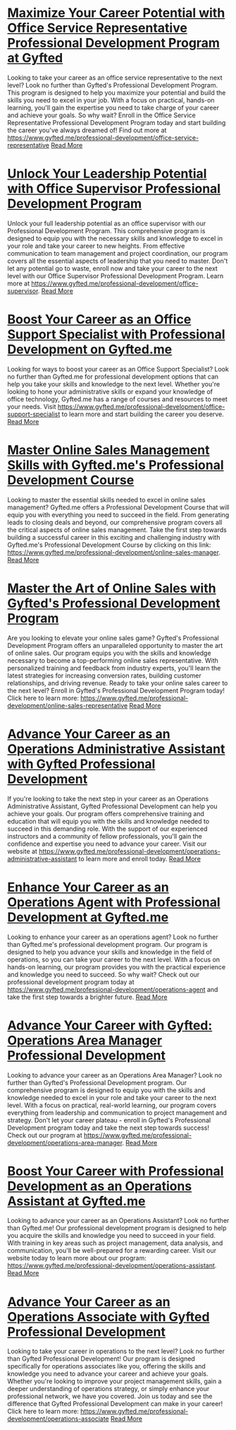# [Maximize Your Career Potential with Office Service Representative Professional Development Program at Gyfted](https://www.gyfted.me/professional-development/office-service-representative)

Looking to take your career as an office service representative to the next level? Look no further than Gyfted's Professional Development Program. This program is designed to help you maximize your potential and build the skills you need to excel in your job. With a focus on practical, hands-on learning, you'll gain the expertise you need to take charge of your career and achieve your goals. So why wait? Enroll in the Office Service Representative Professional Development Program today and start building the career you've always dreamed of! Find out more at https://www.gyfted.me/professional-development/office-service-representative [Read More](https://www.gyfted.me/professional-development/office-service-representative)

# [Unlock Your Leadership Potential with Office Supervisor Professional Development Program](https://www.gyfted.me/professional-development/office-supervisor)

Unlock your full leadership potential as an office supervisor with our Professional Development Program. This comprehensive program is designed to equip you with the necessary skills and knowledge to excel in your role and take your career to new heights. From effective communication to team management and project coordination, our program covers all the essential aspects of leadership that you need to master. Don't let any potential go to waste, enroll now and take your career to the next level with our Office Supervisor Professional Development Program. Learn more at https://www.gyfted.me/professional-development/office-supervisor. [Read More](https://www.gyfted.me/professional-development/office-supervisor)

# [Boost Your Career as an Office Support Specialist with Professional Development on Gyfted.me](https://www.gyfted.me/professional-development/office-support-specialist)

Looking for ways to boost your career as an Office Support Specialist? Look no further than Gyfted.me for professional development options that can help you take your skills and knowledge to the next level. Whether you're looking to hone your administrative skills or expand your knowledge of office technology, Gyfted.me has a range of courses and resources to meet your needs. Visit https://www.gyfted.me/professional-development/office-support-specialist to learn more and start building the career you deserve. [Read More](https://www.gyfted.me/professional-development/office-support-specialist)

# [Master Online Sales Management Skills with Gyfted.me's Professional Development Course](https://www.gyfted.me/professional-development/online-sales-manager)

Looking to master the essential skills needed to excel in online sales management? Gyfted.me offers a Professional Development Course that will equip you with everything you need to succeed in the field. From generating leads to closing deals and beyond, our comprehensive program covers all the critical aspects of online sales management. Take the first step towards building a successful career in this exciting and challenging industry with Gyfted.me's Professional Development Course by clicking on this link: https://www.gyfted.me/professional-development/online-sales-manager. [Read More](https://www.gyfted.me/professional-development/online-sales-manager)

# [Master the Art of Online Sales with Gyfted's Professional Development Program](https://www.gyfted.me/professional-development/online-sales-representative)

Are you looking to elevate your online sales game? Gyfted's Professional Development Program offers an unparalleled opportunity to master the art of online sales. Our program equips you with the skills and knowledge necessary to become a top-performing online sales representative. With personalized training and feedback from industry experts, you'll learn the latest strategies for increasing conversion rates, building customer relationships, and driving revenue. Ready to take your online sales career to the next level? Enroll in Gyfted's Professional Development Program today! Click here to learn more: https://www.gyfted.me/professional-development/online-sales-representative [Read More](https://www.gyfted.me/professional-development/online-sales-representative)

# [Advance Your Career as an Operations Administrative Assistant with Gyfted Professional Development](https://www.gyfted.me/professional-development/operations-administrative-assistant)

If you're looking to take the next step in your career as an Operations Administrative Assistant, Gyfted Professional Development can help you achieve your goals. Our program offers comprehensive training and education that will equip you with the skills and knowledge needed to succeed in this demanding role. With the support of our experienced instructors and a community of fellow professionals, you'll gain the confidence and expertise you need to advance your career. Visit our website at https://www.gyfted.me/professional-development/operations-administrative-assistant to learn more and enroll today. [Read More](https://www.gyfted.me/professional-development/operations-administrative-assistant)

# [Enhance Your Career as an Operations Agent with Professional Development at Gyfted.me](https://www.gyfted.me/professional-development/operations-agent)

Looking to enhance your career as an operations agent? Look no further than Gyfted.me's professional development program. Our program is designed to help you advance your skills and knowledge in the field of operations, so you can take your career to the next level. With a focus on hands-on learning, our program provides you with the practical experience and knowledge you need to succeed. So why wait? Check out our professional development program today at https://www.gyfted.me/professional-development/operations-agent and take the first step towards a brighter future. [Read More](https://www.gyfted.me/professional-development/operations-agent)

# [Advance Your Career with Gyfted: Operations Area Manager Professional Development](https://www.gyfted.me/professional-development/operations-area-manager)

Looking to advance your career as an Operations Area Manager? Look no further than Gyfted's Professional Development program. Our comprehensive program is designed to equip you with the skills and knowledge needed to excel in your role and take your career to the next level. With a focus on practical, real-world learning, our program covers everything from leadership and communication to project management and strategy. Don't let your career plateau - enroll in Gyfted's Professional Development program today and take the next step towards success! Check out our program at https://www.gyfted.me/professional-development/operations-area-manager. [Read More](https://www.gyfted.me/professional-development/operations-area-manager)

# [Boost Your Career with Professional Development as an Operations Assistant at Gyfted.me](https://www.gyfted.me/professional-development/operations-assistant)

Looking to advance your career as an Operations Assistant? Look no further than Gyfted.me! Our professional development program is designed to help you acquire the skills and knowledge you need to succeed in your field. With training in key areas such as project management, data analysis, and communication, you'll be well-prepared for a rewarding career. Visit our website today to learn more about our program: https://www.gyfted.me/professional-development/operations-assistant. [Read More](https://www.gyfted.me/professional-development/operations-assistant)

# [Advance Your Career as an Operations Associate with Gyfted Professional Development](https://www.gyfted.me/professional-development/operations-associate)

Looking to take your career in operations to the next level? Look no further than Gyfted Professional Development! Our program is designed specifically for operations associates like you, offering the skills and knowledge you need to advance your career and achieve your goals. Whether you're looking to improve your project management skills, gain a deeper understanding of operations strategy, or simply enhance your professional network, we have you covered. Join us today and see the difference that Gyfted Professional Development can make in your career! Click here to learn more: https://www.gyfted.me/professional-development/operations-associate [Read More](https://www.gyfted.me/professional-development/operations-associate)

